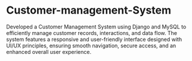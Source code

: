 # Customer-management-System
Developed a Customer Management System using Django and MySQL to efficiently manage customer records, interactions, and data flow. The system features a responsive and user-friendly interface designed with UI/UX principles, ensuring smooth navigation, secure access, and an enhanced overall user experience.
